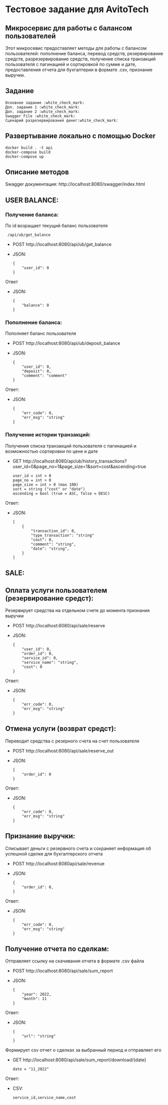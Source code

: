# Тестовое задание для AvitoTech
## Микросервис для работы с балансом пользователей

Этот микросевис предоставляет методы для работы с балансом пользователей: пополнение баланса, перевод средств, резервирование средств, разрезервирование средств, получение списка транзакций пользователя с пагинацией и сортировкой по сумме и дате, предоставления отчета для бухгалтерии в формате .csv, признание выручки.

## Задание
    Основное задание :white_check_mark:
    Доп. задание 1 :white_check_mark:
    Доп. задание 2 :white_check_mark:
    Swagger File :white_check_mark:
    Сценарий разрезервирования денег:white_check_mark:

## Развертывание локально с помощью Docker

    docker build . -t api
    docker-compose build
    docker-compose up

## Описание методов
Swagger документация: http://localhost:8080/swagger/index.html

## USER BALANCE:
### Получение баланса:
По id возращает текущий баланс пользователя

     /api/ub/get_balance
  - POST http://localhost:8080/api/ub/get_balance
  - JSON:

        {
            "user_id": 0
        }

Ответ
  - JSON:

        {
            "balance": 0
        }

### Пополнение баланса:
Пополняет баланс пользователя
  - POST http://localhost:8080/api/ub/deposit_balance
  - JSON:

        {
            "user_id": 0, 
            "deposit": 0,
            "comment": "comment"
        }

Ответ:
  - JSON:

        {
            "err_code": 0,
            "err_msg": "string"
        } 

### Получение истории транзакций:
Получения списка транзакций пользователя с пагинацией и возможностью сортировки по цене и дате
  - GET http://localhost:8080/api/ub/history_transactions?user_id=0&page_no=1&page_size=1&sort=cost&ascending=true

        user_id = int > 0
        page_no = int > 0
        page_size = int > 0 (max 100)
        sort = string ("cost" or "date")
        ascending = bool (true = ASC, false = DESC) 

Ответ:
  - JSON:

        [
            {
                "transaction_id": 0,
                "type_transaction": "string"
                "cost": 0,
                "comment": "string",
                "date": "string",
            }
        ]

## SALE:

## Оплата услуги пользователем (резервирование средст):
Резервирует средства на отдельном счете до момента признания выручки

  - POST http://localhost:8080/api/sale/reserve
  - JSON:

        {
            "user_id": 0,
            "order_id": 0,
            "service_id": 0,
            "service_name": "string",
            "cost": 0
        }

Ответ:
  - JSON:

        {
            "err_code": 0,
            "err_msg": "string"
        } 

## Отмена услуги (возврат средст):
Переводит средства с резерного счета на счет пользователя
  - POST http://localhost:8080/api/sale/reserve_out
  - JSON:

        {
            "order_id": 0
        }

Ответ:
  - JSON:

        {
            "err_code": 0,
            "err_msg": "string"
        }
        

## Признание выручки:
Списывает деньги с резервного счета и сохраняет информация об успешной сделке для бухгалтерского отчета
  - POST http://localhost:8080api/sale/revenue
  - JSON:

        {
            "order_id": 0,
        }

Ответ:
  - JSON:

        {
            "err_code": 0,
            "err_msg": "string"
        }

## Получение отчета по сделкам:
Отправляет ссылку на скачивания отчета в формате .csv файла
  - POST http://localhost:8080/api/sale/sum_report
  - JSON:

        {
            "year": 2022,
            "month": 11
        }
Ответ:
  - JSON:

        {
            "url": "string"
        }

Формирует csv отчет о сделках за выбранный период и отправляет его
  - GET http://localhost:8080/api/sale/sum_report/download/{date}

        date = "11_2022"

Ответ:
  - CSV:

        service_id,service_name,cost


